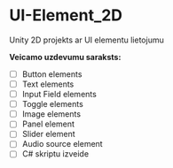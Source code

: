 # UI-Element_2D
Unity 2D projekts ar UI elementu lietojumu

**Veicamo uzdevumu saraksts:**
- [ ] Button elements
- [ ] Text elements
- [ ] Input Field elements
- [ ] Toggle elements
- [ ] Image elements
- [ ] Panel element
- [ ] Slider element
- [ ] Audio source element
- [ ] C# skriptu izveide
